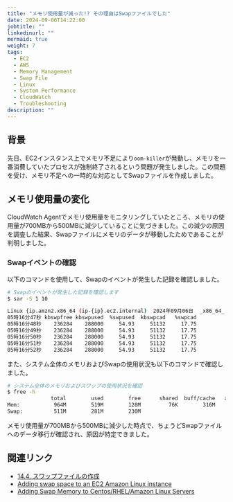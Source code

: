 ```yaml
---
title: "メモリ使用量が減った!? その理由はSwapファイルでした"
date: 2024-09-06T14:22:00
jobtitle: ""
linkedinurl: ""
mermaid: true
weight: 7
tags:
  - EC2
  - AWS
  - Memory Management
  - Swap File
  - Linux
  - System Performance
  - CloudWatch
  - Troubleshooting
description: ""
---
```


## 背景

先日、EC2インスタンス上でメモリ不足により`oom-killer`が発動し、メモリを一番消費していたプロセスが強制終了されるという問題が発生しました。この問題を受け、メモリ不足への一時的な対応としてSwapファイルを作成しました。

## メモリ使用量の変化

CloudWatch Agentでメモリ使用量をモニタリングしていたところ、メモリの使用量が700MBから500MBに減少していることに気づきました。この減少の原因を調査した結果、Swapファイルにメモリのデータが移動したためであることが判明しました。

### Swapイベントの確認

以下のコマンドを使用して、Swapのイベントが発生した記録を確認しました。

```bash
# Swapのイベントが発生した記録を確認します
$ sar -S 1 10

Linux {ip.amzn2.x86_64 (ip-{ip}.ec2.internal)  2024年09月06日  _x86_64_ (1 CPU)
05時16分47秒 kbswpfree kbswpused  %swpused  kbswpcad   %swpcad
05時16分48秒    236284    288000     54.93     51132     17.75
05時16分49秒    236284    288000     54.93     51132     17.75
05時16分50秒    236284    288000     54.93     51132     17.75
05時16分51秒    236284    288000     54.93     51132     17.75
05時16分52秒    236284    288000     54.93     51132     17.75
```

また、システム全体のメモリおよびSwapの使用状況も以下のコマンドで確認しました。

```bash
# システム全体のメモリおよびスワップの使用状況を確認
$ free -h
              total        used        free      shared  buff/cache   available
Mem:           964M        519M        128M         76K        316M        300M
Swap:          511M        281M        230M
```

メモリ使用量が700MBから500MBに減少した時点で、ちょうどSwapファイルへのデータ移行が確認され、原因が特定できました。

## 関連リンク

- [14.4. スワップファイルの作成](https://docs.redhat.com/ja/documentation/red_hat_enterprise_linux/8/html/managing_storage_devices/creating-a-swap-file_getting-started-with-swap)
- [Adding swap space to an EC2 Amazon Linux instance](https://www.photographerstechsupport.com/tutorials/adding-swap-space-ec2-amazon-linux-instance/)
- [Adding Swap Memory to Centos/RHEL/Amazon Linux Servers](https://bluescionic.com/2020/08/29/adding-swap-memory-to-centos-rhel-amazon-linux-servers/)
